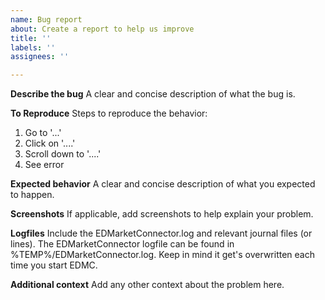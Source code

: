 ```yaml
---
name: Bug report
about: Create a report to help us improve
title: ''
labels: ''
assignees: ''

---
```


**Describe the bug**
A clear and concise description of what the bug is.

**To Reproduce**
Steps to reproduce the behavior:
1. Go to '...'
2. Click on '....'
3. Scroll down to '....'
4. See error

**Expected behavior**
A clear and concise description of what you expected to happen.

**Screenshots**
If applicable, add screenshots to help explain your problem.

**Logfiles**
Include the EDMarketConnector.log and relevant journal files (or lines).
The EDMarketConnector logfile can be found in %TEMP%/EDMarketConnector.log. Keep in mind it get's overwritten each time you start EDMC.

**Additional context**
Add any other context about the problem here.
